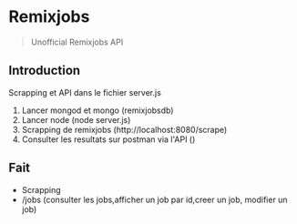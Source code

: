 # Remixjobs

> Unofficial Remixjobs API

## Introduction

Scrapping et API dans le fichier server.js

1. Lancer mongod et mongo (remixjobsdb)
2. Lancer node (node server.js)
3. Scrapping de remixjobs (http://localhost:8080/scrape)
4. Consulter les resultats sur postman via l'API ()

## Fait

* Scrapping
* /jobs (consulter les jobs,afficher un job par id,creer un job, modifier un job)


